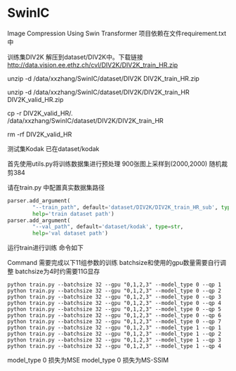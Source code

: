 # SwinIC
Image Compression Using Swin Transformer
项目依赖在文件requirement.txt中

训练集DIV2K 解压到dataset/DIV2K中。下载链接 http://data.vision.ee.ethz.ch/cvl/DIV2K/DIV2K_train_HR.zip

 unzip -d /data/xxzhang/SwinIC/dataset/DIV2K  DIV2K_train_HR.zip
 
 unzip -d /data/xxzhang/SwinIC/dataset/DIV2K/DIV2K_train_HR  DIV2K_valid_HR.zip
 
 cp -r DIV2K_valid_HR/. /data/xxzhang/SwinIC/dataset/DIV2K/DIV2K_train_HR

 rm -rf DIV2K_valid_HR
 
测试集Kodak 已在dataset/kodak

首先使用utils.py将训练数据集进行预处理
900张图上采样到(2000,2000) 随机裁剪384 

请在train.py 中配置真实数据集路径
```python
parser.add_argument(
        "--train_path", default='dataset/DIV2K/DIV2K_train_HR_sub', type=str,
        help='train dataset path')
parser.add_argument(
        "--val_path", default='dataset/kodak', type=str,
        help='val dataset path')
```

运行train进行训练 命令如下

Command
需要完成以下11组参数的训练 
batchsize和使用的gpu数量需要自行调整
batchsize为4时约需要11G显存
```shell
python train.py --batchsize 32 --gpu "0,1,2,3" --model_type 0 --qp 1
python train.py --batchsize 32 --gpu "0,1,2,3" --model_type 0 --qp 2
python train.py --batchsize 32 --gpu "0,1,2,3" --model_type 0 --qp 3
python train.py --batchsize 32 --gpu "0,1,2,3" --model_type 0 --qp 4
python train.py --batchsize 32 --gpu "0,1,2,3" --model_type 0 --qp 5
python train.py --batchsize 32 --gpu "0,1,2,3" --model_type 0 --qp 6
python train.py --batchsize 32 --gpu "0,1,2,3" --model_type 0 --qp 7
python train.py --batchsize 32 --gpu "0,1,2,3" --model_type 1 --qp 1
python train.py --batchsize 32 --gpu "0,1,2,3" --model_type 1 --qp 2
python train.py --batchsize 32 --gpu "0,1,2,3" --model_type 1 --qp 3
python train.py --batchsize 32 --gpu "0,1,2,3" --model_type 1 --qp 4
```

model_type 0 损失为MSE 
model_type 0 损失为MS-SSIM

